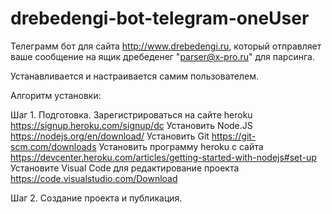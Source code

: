 # drebedengi-bot-telegram-oneUser
Телеграмм бот для сайта http://www.drebedengi.ru, который отправляет ваше сообщение на ящик дребеденег "parser@x-pro.ru" для парсинга.

Устанавливается и настраивается самим пользователем.
  
Алгоритм установки:

Шаг 1. Подготовка. 
Зарегистрироваться на сайте heroku https://signup.heroku.com/signup/dc
Установить Node.JS https://nodejs.org/en/download/
Установить Git https://git-scm.com/downloads
Установить программу heroku с сайта https://devcenter.heroku.com/articles/getting-started-with-nodejs#set-up
Установите Visual Code для редактирование проекта https://code.visualstudio.com/Download

Шаг 2. Создание проекта и публикация.

